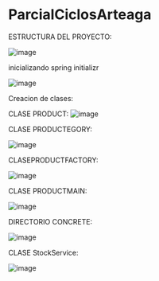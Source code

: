 # ParcialCiclosArteaga


ESTRUCTURA DEL PROYECTO:


![image](https://github.com/user-attachments/assets/bd363465-1fa1-4bc6-81b0-186208fa215b)

inicializando spring initializr

![image](https://github.com/user-attachments/assets/a9c6f655-883f-4e20-bf2b-cb07f12bf2de)


Creacion de clases:

CLASE PRODUCT:
![image](https://github.com/user-attachments/assets/bf1dd585-602c-4e23-84e1-b46c1b0bae8a)

CLASE PRODUCTEGORY:

![image](https://github.com/user-attachments/assets/30addd7a-2c43-4ba5-aa69-7067da812f79)

CLASEPRODUCTFACTORY:

![image](https://github.com/user-attachments/assets/06cfa0f7-3b44-4ea0-9819-530e4801c1ff)


CLASE PRODUCTMAIN:

![image](https://github.com/user-attachments/assets/f03f72f9-1b34-4c31-956a-267825278718)


DIRECTORIO 
CONCRETE:

![image](https://github.com/user-attachments/assets/3ebd4877-26a7-449c-83bc-2c203fffbf8f)


CLASE StockService: 



![image](https://github.com/user-attachments/assets/019b0cd1-56ed-49eb-b911-70f0f54ad6e1)






